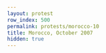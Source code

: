 ```yaml
---
layout: protest
row_index: 500
permalink: protests/morocco-10
title: Morocco, October 2007
hidden: true
---
```

